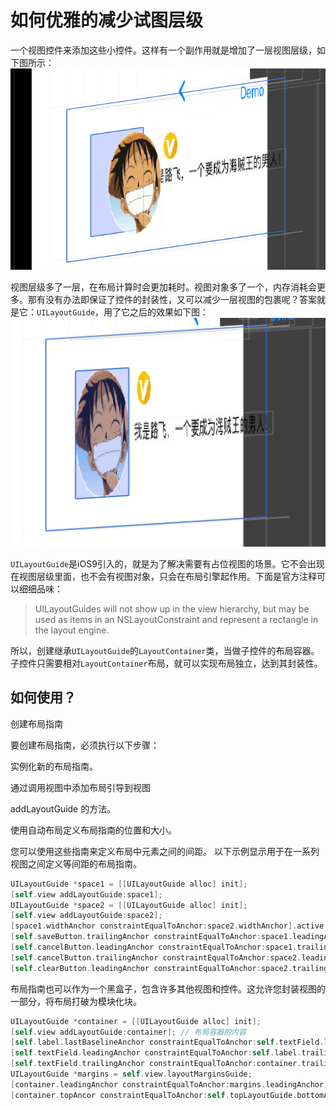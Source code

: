 # 如何优雅的减少试图层级

一个视图控件来添加这些小控件。这样有一个副作用就是增加了一层视图层级，如下图所示：![p1](./p1.png)

视图层级多了一层，在布局计算时会更加耗时。视图对象多了一个，内存消耗会更多。那有没有办法即保证了控件的封装性，又可以减少一层视图的包裹呢？答案就是它：`UILayoutGuide`，用了它之后的效果如下图：![p2](./p2.png)

`UILayoutGuide`是iOS9引入的，就是为了解决需要有占位视图的场景。它不会出现在视图层级里面，也不会有视图对象，只会在布局引擎起作用。下面是官方注释可以细细品味：

> UILayoutGuides will not show up in the view hierarchy, but may be used as items in an NSLayoutConstraint and represent a rectangle in the layout engine.

所以，创建继承`UILayoutGuide`的`LayoutContainer`类，当做子控件的布局容器。子控件只需要相对`LayoutContainer`布局，就可以实现布局独立，达到其封装性。

## 如何使用？

创建布局指南

要创建布局指南，必须执行以下步骤：

实例化新的布局指南。

通过调用视图中添加布局引导到视图

addLayoutGuide 的方法。

使用自动布局定义布局指南的位置和大小。

您可以使用这些指南来定义布局中元素之间的间距。
以下示例显示用于在一系列视图之间定义等间距的布局指南。

```objective-c
UILayoutGuide *space1 = [[UILayoutGuide alloc] init]; 
[self.view addLayoutGuide:space1]; 
UILayoutGuide *space2 = [[UILayoutGuide alloc] init]; 
[self.view addLayoutGuide:space2]; 
[space1.widthAnchor constraintEqualToAnchor:space2.widthAnchor].active = YES;
[self.saveButton.trailingAnchor constraintEqualToAnchor:space1.leadingAnchor].active = YES;
[self.cancelButton.leadingAnchor constraintEqualToAnchor:space1.trailingAnchor].active = YES;
[self.cancelButton.trailingAnchor constraintEqualToAnchor:space2.leadingAnchor].active = YES;
[self.clearButton.leadingAnchor constraintEqualToAnchor:space2.trailingAnchor].active = YES;
```

布局指南也可以作为一个黑盒子，包含许多其他视图和控件。这允许您封装视图的一部分，将布局打破为模块化块。

```objective-c
UILayoutGuide *container = [[UILayoutGuide alloc] init]; 
[self.view addLayoutGuide:container]; // 布局容器的内容 
[self.label.lastBaselineAnchor constraintEqualToAnchor:self.textField.lastBaselineAnchor].active = YES; [self.label.leadingAnchor constraintEqualToAnchor:container.leadingAnchor].active = YES; 
[self.textField.leadingAnchor constraintEqualToAnchor:self.label.trailingAnchor constant:8.0].active = YES;
[self.textField.trailingAnchor constraintEqualToAnchor:container.trailingAnchor].active = YES; [self.textField.topAnchor constraintEqualToAnchor:container.topAnchor].active = YES; [self.textField.bottomAnchor constraintEqualToAnchor:container.bottomAnchor].active = YES; // 设置外部约束。 
UILayoutGuide *margins = self.view.layoutMarginsGuide; 
[container.leadingAnchor constraintEqualToAnchor:margins.leadingAnchor].active = YES; [container.trailingAnchor constraintEqualToAnchor:margins.trailingAnchor].active = YES; 
[container.topAncor constraintEqualToAnchor:self.topLayoutGuide.bottomAnchor constant:20.0].active = YES;

```

